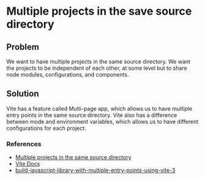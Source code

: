 # Multiple projects in the save source directory

## Problem

We want to have multiple projects in the same source directory.
We want the projects to be independent of each other, at some level but to share node modules, configurations, and components.

## Solution
Vite has a feature called Multi-page app, which allows us to have multiple entry points in the same source directory.
Vite also has a difference between mode and environment variables, which allows us to have different configurations for each project.


### References

- [Multiple projects in the same source directory](https://stackoverflow.com/questions/74159670/vite-multiple-apps-with-same-source)
- [Vite Docs](https://vitejs.dev/guide/features.html#multi-page-app)
- [build-javascript-library-with-multiple-entry-points-using-vite-3](https://www.raulmelo.me/en/blog/build-javascript-library-with-multiple-entry-points-using-vite-3)
